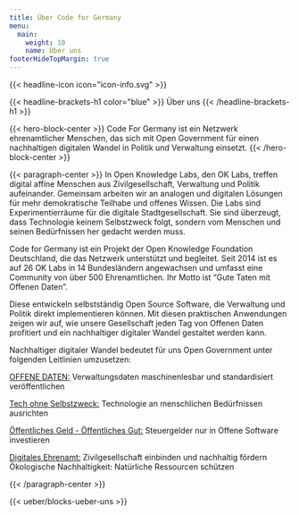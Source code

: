 ```yaml
---
title: Über Code for Germany
menu: 
  main:
    weight: 10
    name: Über uns
footerHideTopMargin: true
---
```


{{< headline-icon icon="icon-info.svg" >}}

{{< headline-brackets-h1 color="blue"  >}}
Über uns
{{< /headline-brackets-h1  >}}


{{< hero-block-center  >}}
Code For Germany ist ein Netzwerk ehrenamtlicher Menschen, das sich mit Open Government für einen nachhaltigen digitalen Wandel in Politik und Verwaltung einsetzt. 
{{< /hero-block-center  >}}


{{< paragraph-center  >}}
In Open Knowledge Labs, den OK Labs, treffen digital affine Menschen aus Zivilgesellschaft, Verwaltung und Politik aufeinander. Gemeinsam arbeiten wir an analogen und digitalen Lösungen für mehr demokratische Teilhabe und offenes Wissen. Die Labs sind Experimentierräume für die digitale Stadtgesellschaft. Sie sind überzeugt, dass Technologie keinem Selbstzweck folgt, sondern vom Menschen und seinen Bedürfnissen her gedacht werden muss. 

Code for Germany ist ein Projekt der Open Knowledge Foundation Deutschland, die das Netzwerk unterstützt und begleitet. Seit 2014 ist es auf 26 OK Labs in 14 Bundesländern angewachsen und umfasst eine Community von über 500 Ehrenamtlichen. Ihr Motto ist “Gute Taten mit Offenen Daten”. 

Diese entwickeln selbstständig Open Source Software, die Verwaltung und Politik direkt implementieren können. Mit diesen praktischen Anwendungen zeigen wir auf, wie unsere Gesellschaft jeden Tag von Offenen Daten profitiert und ein nachhaltiger digitaler Wandel gestaltet werden kann.

Nachhaltiger digitaler Wandel bedeutet für uns Open Government unter folgenden Leitlinien umzusetzen:

[OFFENE DATEN:](/ziele#heading-01-open-data) Verwaltungsdaten maschinenlesbar und standardisiert veröffentlichen
 
[Tech ohne Selbstzweck:](/ziele#heading-02-open-government) Technologie an menschlichen Bedürfnissen ausrichten 

[Öffentliches Geld - Öffentliches Gut:](/ziele#heading-04-open-software) Steuergelder nur in Offene Software 
investieren 

[Digitales Ehrenamt:](/ziele#heading-06_oekologische-nachhaltigkeit) Zivilgesellschaft einbinden und nachhaltig fördern  
Ökologische Nachhaltigkeit: Natürliche Ressourcen schützen  

{{< /paragraph-center  >}}


{{< ueber/blocks-ueber-uns >}}